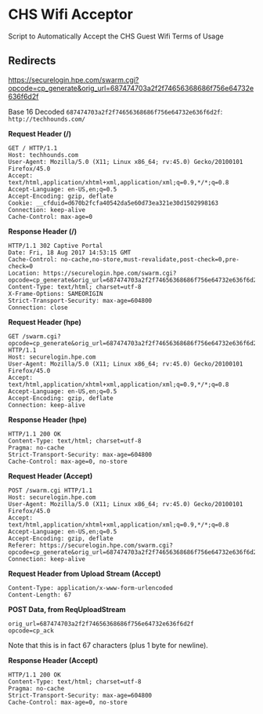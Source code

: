 # CHS Wifi Acceptor

Script to Automatically Accept the CHS Guest Wifi Terms of Usage

## Redirects

https://securelogin.hpe.com/swarm.cgi?opcode=cp_generate&orig_url=687474703a2f2f74656368686f756e64732e636f6d2f

Base 16 Decoded `687474703a2f2f74656368686f756e64732e636f6d2f`: `http://techhounds.com/`

**Request Header (/)**

```
GET / HTTP/1.1
Host: techhounds.com
User-Agent: Mozilla/5.0 (X11; Linux x86_64; rv:45.0) Gecko/20100101 Firefox/45.0
Accept: text/html,application/xhtml+xml,application/xml;q=0.9,*/*;q=0.8
Accept-Language: en-US,en;q=0.5
Accept-Encoding: gzip, deflate
Cookie: __cfduid=d670b2fcfa40542da5e60d73ea321e30d1502998163
Connection: keep-alive
Cache-Control: max-age=0
```

**Response Header (/)**

```
HTTP/1.1 302 Captive Portal
Date: Fri, 18 Aug 2017 14:53:15 GMT
Cache-Control: no-cache,no-store,must-revalidate,post-check=0,pre-check=0
Location: https://securelogin.hpe.com/swarm.cgi?opcode=cp_generate&orig_url=687474703a2f2f74656368686f756e64732e636f6d2f
Content-Type: text/html; charset=utf-8
X-Frame-Options: SAMEORIGIN
Strict-Transport-Security: max-age=604800
Connection: close
```

**Request Header (hpe)**

```
GET /swarm.cgi?opcode=cp_generate&orig_url=687474703a2f2f74656368686f756e64732e636f6d2f HTTP/1.1
Host: securelogin.hpe.com
User-Agent: Mozilla/5.0 (X11; Linux x86_64; rv:45.0) Gecko/20100101 Firefox/45.0
Accept: text/html,application/xhtml+xml,application/xml;q=0.9,*/*;q=0.8
Accept-Language: en-US,en;q=0.5
Accept-Encoding: gzip, deflate
Connection: keep-alive
```

**Response Header (hpe)**

```
HTTP/1.1 200 OK
Content-Type: text/html; charset=utf-8
Pragma: no-cache
Strict-Transport-Security: max-age=604800
Cache-Control: max-age=0, no-store
```

**Request Header (Accept)**

```
POST /swarm.cgi HTTP/1.1
Host: securelogin.hpe.com
User-Agent: Mozilla/5.0 (X11; Linux x86_64; rv:45.0) Gecko/20100101 Firefox/45.0
Accept: text/html,application/xhtml+xml,application/xml;q=0.9,*/*;q=0.8
Accept-Language: en-US,en;q=0.5
Accept-Encoding: gzip, deflate
Referer: https://securelogin.hpe.com/swarm.cgi?opcode=cp_generate&orig_url=687474703a2f2f74656368686f756e64732e636f6d2f
Connection: keep-alive
```

**Request Header from Upload Stream (Accept)**

```
Content-Type: application/x-www-form-urlencoded
Content-Length: 67
```

**POST Data, from ReqUploadStream**

```
orig_url=687474703a2f2f74656368686f756e64732e636f6d2f
opcode=cp_ack
```

Note that this is in fact 67 characters (plus 1 byte for newline).

**Response Header (Accept)**

```
HTTP/1.1 200 OK
Content-Type: text/html; charset=utf-8
Pragma: no-cache
Strict-Transport-Security: max-age=604800
Cache-Control: max-age=0, no-store
```
